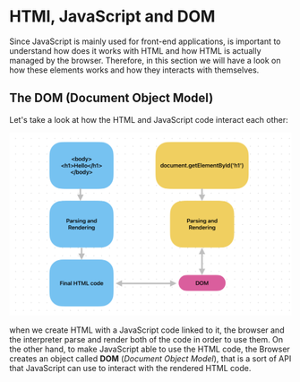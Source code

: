 # HTMl, JavaScript and DOM

Since JavaScript is mainly used for front-end applications, is important to understand how does it works with HTML and how HTML is actually managed by the browser. Therefore, in this section we will have a look on how these elements works and how they interacts with themselves.

## The DOM (Document Object Model)

Let's take a look at how the HTML and JavaScript code interact each other:

![DOM](../assets/DOM.png)

when we create HTML with a JavaScript code linked to it, the browser and the interpreter parse and render both of the code in order to use them. On the other hand, to make JavaScript able to use the HTML code, the Browser creates an object called **DOM** (_Document Object Model_), that is a sort of API that JavaScript can use to interact with the rendered HTML code.
